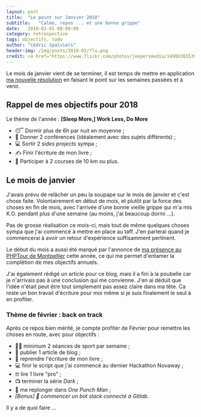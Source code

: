 ```yaml
---
layout: post
title:  "Le point sur Janvier 2018"
subtitle:   "Calme, repos ... et une bonne grippe"
date:   2018-02-01 08:00:00
category: retrospective
tags: objectifs, todo
author: "Cédric Spalvieri"
header-img: /img/posts/2018-02/flu.png
credit: <a href="https://www.flickr.com/photos/jeepersmedia/14988365539/">Mike Mozart - Flu shots</a>
---
```


Le mois de janvier vient de se terminer, il est temps de mettre en application [ma nouvelle résolution](/me/2018/01/05/hello-2018/) en faisant le point sur les semaines passées et à venir.

## Rappel de mes objectifs pour 2018

Le thème de l'année : **[Sleep More,] Work Less, Do More**

- 😴 Dormir plus de 6h par nuit en moyenne ;
- 🎤 Donner 2 conférences (idéalement avec des sujets différents) ;
- 💻 Sortir 2 _sides projects_ sympa ;
- ✍️ Finir l'écriture de mon livre ;
- 🏃 Participer à 2 courses de 10&nbsp;km ou plus.

## Le mois de janvier

J'avais prévu de relâcher un peu la soupape sur le mois de janvier et c'est chose faite. Volontairement en début de mois, et plutôt par la force des choses en fin de mois, avec l'arrivée d'une bonne vieille grippe qui m'a mis K.O. pendant plus d'une semaine (au moins, j'ai beaucoup dormi ...).

Pas de grosse réalisation ce mois-ci, mais tout de même quelques choses sympa que j'ai commencé à mettre en place au taff. J'en parlerai quand je commencerai à avoir un retour d'expérience suffisamment pertinent.

Le début du mois a aussi été marqué par l'annonce de [ma présence au PHPTour de Montpellier](https://event.afup.org/phptourmontpellier2018/speakers/#1787) cette année, ce qui me permet d'entamer la complétion de mes objectifs annuels.

J'ai également rédigé un article pour ce blog, mais il a fini à la poubelle car je n'arrivais pas à une conclusion qui me convienne. J'en ai déduit que l'idée n'était peut être tout simplement pas assez claire dans ma tête. Ca reste un bon travail d'écriture pour moi même si je suis finalement le seul à en profiter.

### Thème de février : back on track

Après ce repos bien mérité, je compte profiter de Février pour remettre les choses en route, avec pour objectifs :

- 🏋️‍♀️ minimum 2 séances de sport par semaine ;
- 📝 publier 1 article de blog ;
- 📒 reprendre l'écriture de mon livre ;
- 💻 finir le script que j'ai commencé au dernier Hackathon Novaway ;
- 🤓 lire 1 livre "pro" ;
- 📺 terminer la série _Dark_ ;
- 👊 me replonger dans _One Punch Man_ ;
- _[Bonus] 🤖 commencer un bot slack connecté à  Gitlab._

Il y a de quoi faire ...